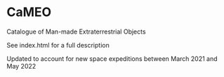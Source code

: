 # CaMEO
Catalogue of Man-made Extraterrestrial Objects

See index.html for a full description

Updated to account for new space expeditions between March 2021 and May 2022
